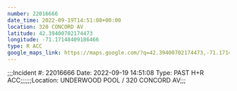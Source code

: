 ```yaml
---
number: 22016666
date_time: 2022-09-19T14:51:08+00:00
location: 320 CONCORD AV
latitude: 42.39400702174473
longitude: -71.17148409186466
type: R ACC
google_maps_link: https://maps.google.com/?q=42.39400702174473,-71.17148409186466
---
```


;;;Incident #: 22016666  Date: 2022-09-19 14:51:08   Type: PAST H+R ACC;;;;;;Location: UNDERWOOD POOL / 320 CONCORD AV;;;
